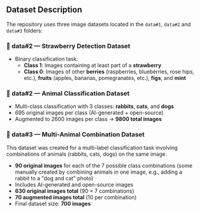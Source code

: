## Dataset Description

The repository uses three image datasets located in the `data#1`, `data#2`  and `data#3` folders:

### 📁 data#2 — Strawberry Detection Dataset
- Binary classification task:
  - **Class 1**: Images containing at least part of a **strawberry**
  - **Class 0**: Images of other **berries** (raspberries, blueberries, rose hips, etc.), **fruits** (apples, bananas, pomegranates, etc.), **figs**, and **mint**

### 📁 data#2 — Animal Classification Dataset
- Multi-class classification with 3 classes: **rabbits**, **cats**, and **dogs**
- 695 original images per class (AI-generated + open-source)
- Augmented to 2600 images per class → **9800 total images**

### 📁 data#3 — Multi-Animal Combination Dataset
This dataset was created for a multi-label classification task involving combinations of animals (rabbits, cats, dogs) on the same image.
- **90 original images** for each of the 7 possible class combinations (some manually created by combining animals in one image, e.g., adding a rabbit to a "dog and cat" photo)
- Includes AI-generated and open-source images
- **630 original images total** (90 × 7 combinations)
- **70 augmented images total** (10 per combination)
- Final dataset size: **700 images**
